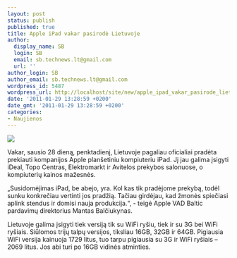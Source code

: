 ```yaml
---
layout: post
status: publish
published: true
title: Apple iPad vakar pasirodė Lietuvoje
author:
  display_name: SB
  login: SB
  email: sb.technews.lt@gmail.com
  url: ''
author_login: SB
author_email: sb.technews.lt@gmail.com
wordpress_id: 5487
wordpress_url: http://localhost/site/new/apple_ipad_vakar_pasirode_lietuvoje/
date: '2011-01-29 13:28:59 +0200'
date_gmt: '2011-01-29 13:28:59 +0200'
categories:
- Naujienos
---
```

<div class="imgright"><img src="http://t3.gstatic.com/images?q=tbn:pgRDaGlekoMfsM:http://www.pma-show.com/news_images/00668_apple-ipad-photo.jpg"  /></div>
<p>Vakar, sausio 28 dieną, penktadienį, Lietuvoje pagaliau oficialiai pradėta prekiauti kompanijos Apple planšetiniu kompiuteriu iPad. Jį jau galima įsigyti iDeal, Topo Centras, Elektromarkt ir Avitelos prekybos salonuose, o kompiuterių kainos mažesnės.</p>
<p>„Susidomėjimas iPad, be abejo, yra. Kol kas tik pradėjome prekybą, todėl sunku konkrečiau vertinti jos pradžią. Tačiau girdėjau, kad žmonės spiečiasi aplink stendus ir domisi nauja produkcija.“, - teigė Apple VAD Baltic pardavimų direktorius Mantas Balčiukynas.</p>
<p>Lietuvoje galima įsigyti tiek versiją tik su WiFi ryšiu, tiek ir su 3G bei WiFi ryšiais. Siūlomos trijų talpų versijos, tiksliau 16GB, 32GB ir 64GB. Pigiausia WiFi versija kainuoja 1729 litus, tuo tarpu pigiausia su 3G ir WiFi ryšiais – 2069 litus. Jos abi turi po 16GB vidinės atminties.<br /></p>
